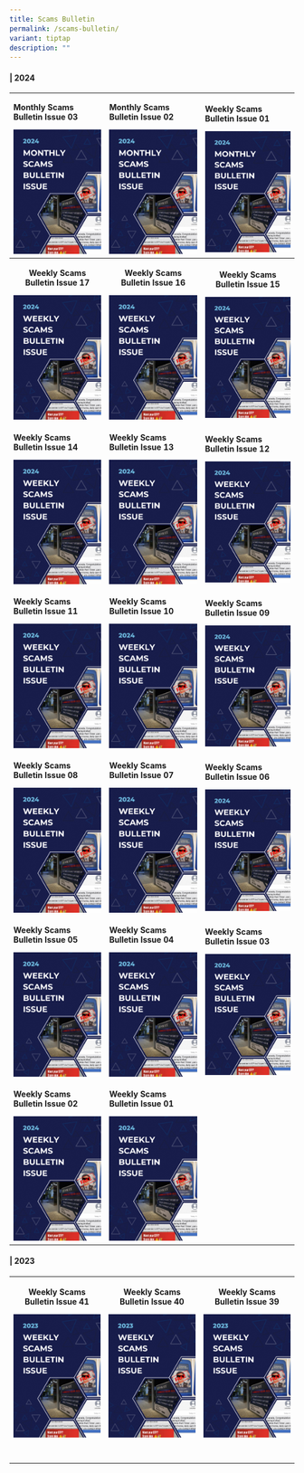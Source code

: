 ```yaml
---
title: Scams Bulletin
permalink: /scams-bulletin/
variant: tiptap
description: ""
---
```

<h4>| 2024</h4>
<table style="minWidth: 75px">
<colgroup>
<col>
<col>
<col>
</colgroup>
<tbody>
<tr>
<td rowspan="1" colspan="1">
<p><strong>Monthly Scams Bulletin Issue 03</strong>
</p>
<div class="isomer-image-wrapper">
<img style="width: 100%" height="auto" width="100%" alt="" src="/images/Scams Bulletin Covers/2024_MSB.png">
</div>
</td>
<td rowspan="1" colspan="1">
<p><strong>Monthly Scams Bulletin Issue 02</strong>
</p>
<div class="isomer-image-wrapper">
<img style="width: 100%" height="auto" width="100%" alt="" src="/images/Scams Bulletin Covers/2024_MSB.png">
</div>
</td>
<td rowspan="1" colspan="1">
<p><strong>Weekly Scams Bulletin Issue 01</strong>
</p>
<div class="isomer-image-wrapper">
<img style="width: 100%" height="auto" width="100%" alt="" src="/images/Scams Bulletin Covers/2024_MSB.png">
</div>
</td>
</tr>
<tr>
<th rowspan="1" colspan="1">
<p><strong>Weekly Scams Bulletin Issue 17</strong>
</p>
<div class="isomer-image-wrapper">
<img style="width: 100%" height="auto" width="100%" alt="" src="/images/Scams Bulletin Covers/2024_WSB.png">
</div>
</th>
<th rowspan="1" colspan="1">
<p><strong>Weekly Scams Bulletin Issue 16</strong>
</p>
<div class="isomer-image-wrapper">
<img style="width: 100%" height="auto" width="100%" alt="" src="/images/Scams Bulletin Covers/2024_WSB.png">
</div>
</th>
<th rowspan="1" colspan="1">
<p><strong>Weekly Scams Bulletin Issue 15</strong>
</p>
<div class="isomer-image-wrapper">
<img style="width: 100%" height="auto" width="100%" alt="" src="/images/Scams Bulletin Covers/2024_WSB.png">
</div>
</th>
</tr>
<tr>
<td rowspan="1" colspan="1">
<p><strong>Weekly Scams Bulletin Issue 14</strong>
</p>
<div class="isomer-image-wrapper">
<img style="width: 100%" height="auto" width="100%" alt="" src="/images/Scams Bulletin Covers/2024_WSB.png">
</div>
</td>
<td rowspan="1" colspan="1">
<p><strong>Weekly Scams Bulletin Issue 13</strong>
</p>
<div class="isomer-image-wrapper">
<img style="width: 100%" height="auto" width="100%" alt="" src="/images/Scams Bulletin Covers/2024_WSB.png">
</div>
</td>
<td rowspan="1" colspan="1">
<p><strong>Weekly Scams Bulletin Issue 12</strong>
</p>
<div class="isomer-image-wrapper">
<img style="width: 100%" height="auto" width="100%" alt="" src="/images/Scams Bulletin Covers/2024_WSB.png">
</div>
</td>
</tr>
<tr>
<td rowspan="1" colspan="1">
<p><strong>Weekly Scams Bulletin Issue 11</strong>
</p>
<div class="isomer-image-wrapper">
<img style="width: 100%" height="auto" width="100%" alt="" src="/images/Scams Bulletin Covers/2024_WSB.png">
</div>
</td>
<td rowspan="1" colspan="1">
<p><strong>Weekly Scams Bulletin Issue 10</strong>
</p>
<div class="isomer-image-wrapper">
<img style="width: 100%" height="auto" width="100%" alt="" src="/images/Scams Bulletin Covers/2024_WSB.png">
</div>
</td>
<td rowspan="1" colspan="1">
<p><strong>Weekly Scams Bulletin Issue 09</strong>
</p>
<div class="isomer-image-wrapper">
<img style="width: 100%" height="auto" width="100%" alt="" src="/images/Scams Bulletin Covers/2024_WSB.png">
</div>
</td>
</tr>
<tr>
<td rowspan="1" colspan="1">
<p><strong>Weekly Scams Bulletin Issue 08</strong>
</p>
<div class="isomer-image-wrapper">
<img style="width: 100%" height="auto" width="100%" alt="" src="/images/Scams Bulletin Covers/2024_WSB.png">
</div>
</td>
<td rowspan="1" colspan="1">
<p><strong>Weekly Scams Bulletin Issue 07</strong>
</p>
<div class="isomer-image-wrapper">
<img style="width: 100%" height="auto" width="100%" alt="" src="/images/Scams Bulletin Covers/2024_WSB.png">
</div>
</td>
<td rowspan="1" colspan="1">
<p><strong>Weekly Scams Bulletin Issue 06</strong>
</p>
<div class="isomer-image-wrapper">
<img style="width: 100%" height="auto" width="100%" alt="" src="/images/Scams Bulletin Covers/2024_WSB.png">
</div>
</td>
</tr>
<tr>
<td rowspan="1" colspan="1">
<p><strong>Weekly Scams Bulletin Issue 05</strong>
</p>
<div class="isomer-image-wrapper">
<img style="width: 100%" height="auto" width="100%" alt="" src="/images/Scams Bulletin Covers/2024_WSB.png">
</div>
</td>
<td rowspan="1" colspan="1">
<p><strong>Weekly Scams Bulletin Issue 04</strong>
</p>
<div class="isomer-image-wrapper">
<img style="width: 100%" height="auto" width="100%" alt="" src="/images/Scams Bulletin Covers/2024_WSB.png">
</div>
</td>
<td rowspan="1" colspan="1">
<p><strong>Weekly Scams Bulletin Issue 03</strong>
</p>
<div class="isomer-image-wrapper">
<img style="width: 100%" height="auto" width="100%" alt="" src="/images/Scams Bulletin Covers/2024_WSB.png">
</div>
</td>
</tr>
<tr>
<td rowspan="1" colspan="1">
<p><strong>Weekly Scams Bulletin Issue 02</strong>
</p>
<div class="isomer-image-wrapper">
<img style="width: 100%" height="auto" width="100%" alt="" src="/images/Scams Bulletin Covers/2024_WSB.png">
</div>
</td>
<td rowspan="1" colspan="1">
<p><strong>Weekly Scams Bulletin Issue 01</strong>
</p>
<div class="isomer-image-wrapper">
<img style="width: 100%" height="auto" width="100%" alt="" src="/images/Scams Bulletin Covers/2024_WSB.png">
</div>
</td>
<td rowspan="1" colspan="1">
<p></p>
</td>
</tr>
</tbody>
</table>
<h4>| 2023</h4>
<table style="minWidth: 75px">
<colgroup>
<col>
<col>
<col>
</colgroup>
<tbody>
<tr>
<th rowspan="1" colspan="1">
<p><strong>Weekly Scams Bulletin Issue 41</strong>
</p>
<div class="isomer-image-wrapper">
<img style="width: 100%" height="auto" width="100%" alt="" src="/images/Scams Bulletin Covers/2023_WSB.png">
</div>
</th>
<th rowspan="1" colspan="1">
<p><strong>Weekly Scams Bulletin Issue 40</strong>
</p>
<div class="isomer-image-wrapper">
<img style="width: 100%" height="auto" width="100%" alt="" src="/images/Scams Bulletin Covers/2023_WSB.png">
</div>
</th>
<th rowspan="1" colspan="1">
<p><strong>Weekly Scams Bulletin Issue 39</strong>
</p>
<div class="isomer-image-wrapper">
<img style="width: 100%" height="auto" width="100%" alt="" src="/images/Scams Bulletin Covers/2023_WSB.png">
</div>
</th>
</tr>
<tr>
<td rowspan="1" colspan="1">
<p></p>
</td>
<td rowspan="1" colspan="1">
<p></p>
</td>
<td rowspan="1" colspan="1">
<p></p>
</td>
</tr>
<tr>
<td rowspan="1" colspan="1">
<p></p>
</td>
<td rowspan="1" colspan="1">
<p></p>
</td>
<td rowspan="1" colspan="1">
<p></p>
</td>
</tr>
</tbody>
</table>
<p></p>